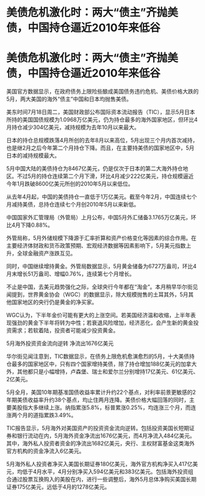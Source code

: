 # 美债危机激化时：两大“债主”齐抛美债，中国持仓逼近2010年来低谷

# 美债危机激化时：两大“债主”齐抛美债，中国持仓逼近2010年来低谷

美国官方数据显示，在政府债务上限险些酿成美国债务违约危机、美债价格大跌的5月，两大美国的海外“债主”中国和日本均抛售美债。

美东时间7月18日周二，美国财政部公布国际资本流动报告（TIC），显示5月日本所持的美国国债规模为1.0968万亿美元，仍为持仓最多的海外国家地区，但环比4月持仓减少304亿美元，减持规模为去年10月以来最大。

日本的持仓总规模跌落4月所创的去年8月以来高位，5月出现三个月内首次减持，也是继2月之后今年第二个月持仓下降。而且，在主要持美债的国家地区中，5月日本的减持规模最大。

5月中国大陆的美债持仓为8467亿美元，仍是仅次于日本的第二大海外持仓地区。不过5月的持仓连续第二个月下滑，环比4月减少222亿美元，持仓规模逼近今年1月跌破8600亿美元所创的2010年5月以来低位。

从去年4月起，中国的美债持仓一直低于1万亿美元。截至今年2月，中国连续七个月减持美债，总持仓连续七个月创2010年5月以来新低。

中国国家外汇管理局（外管局）上月公布，中国5月外汇储备3.1765万亿美元，环比4月下降0.88%。

外管局称，5月外储规模下降源于汇率折算和资产价格变化等因素的综合作用。在主要经济体财政和货币政策预期、宏观经济数据等因素影响下，5月美元指数上升，全球金融资产涨跌互见。

同时，中国继续增持黄金。外管局数据显示，5月黄金储备为6727万盎司，环比4月末增长51万盎司、增幅0.76%，连续第七个月增长。

不止是中国，去美元趋势强化之际，全球央行今年都在“淘金”。本月稍早华尔街见闻提到，世界黄金协会（WGC）的数据显示，除大规模抛售的土耳其外，5月其他国家地区的央行仍是黄金的净买家。

WGC认为，下半年金价可能有更大的上涨空间。若美国经济温和收缩，上半年表现强劲的黄金下半年将转为中性；若衰退风险增加，经济恶化，会产生新的黄金投资需求；若软着陆，投资者可能减少投资黄金。

5月海外投资资金流向逆转 净流出1676亿美元

华尔街见闻注意到，TIC数据显示，在债务上限危机愈演愈烈的5月，十大美债持仓最多的国家地区中，只有四个国家增持美债，除了持仓增加188亿美元的加拿大外，其他都只是小幅增持，卢森堡、瑞士和爱尔兰分别增持17亿美元、61亿美元、2亿美元。

5月全月，美国10年期基准国债收益率累计升约22个基点，对利率前景更敏感的2年期美债收益率升约38个基点，均止住两月连降。美债价格大幅回落的同时，主要美股指大多继续上涨。纳指累涨5.8%，标普累涨0.25%，均连涨三个月，而连涨两个月的道指累跌3.49%。

TIC报告显示，5月海外对美国资产的投资资金流向逆转。包括投资美国长短期证券和银行流动在内，5月海外资金净流出1676亿美元，而4月净流入484亿美元。其中，海外私人投资者资金的净流出1682亿美元，央行、主权财富基金这类海外官方机构的资金净流入6亿美元。

5月海外私人投资者净买入美国长期证券180亿美元，海外官方机构净买入417亿美元，均低于4月水平，4月分别净买入594亿美元和383亿美元。包括海外投资组合通过股票互换购入的美股在内，进行一些调整后，海外5月总体净购买美国长期证券175亿美元，远低于4月的1278亿美元。

